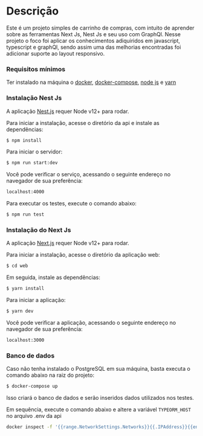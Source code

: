 # **Descrição**

 Este é um projeto simples de carrinho de compras,  com intuito de aprender sobre as ferramentas Next Js, Nest Js e seu uso com GraphQl. 
 Nesse projeto o foco foi aplicar os conhecimentos adiquiridos em javascript, typescript e graphQl, sendo assim uma das melhorias encontradas foi adicionar suporte ao layout responsivo.

### Requisitos mínimos

Ter instalado na máquina o [docker](https://www.docker.com/), [docker-compose](https://docs.docker.com/compose/install/), [node js](https://nodejs.org/en/download/package-manager/) e [yarn](https://classic.yarnpkg.com/en/docs/install/#debian-stable)

### Instalação Nest Js

A aplicação [Nest.js](https://nestjs.com/) requer Node v12+ para rodar.

Para iniciar a instalação, acesse o diretório da api e instale as dependências:

```sh
$ npm install
```

Para iniciar o servidor:

```sh
$ npm run start:dev
```

Você pode verificar o serviço, acessando o seguinte endereço no navegador de sua preferência:

```sh
localhost:4000
```

Para executar os testes, execute o comando abaixo:
```sh
$ npm run test
```

### Instalação do Next Js

A aplicação [Next.js](https://nextjs.org/) requer Node v12+ para rodar.

Para iniciar a instalação, acesse o diretório da aplicação web:

```sh
$ cd web
```

Em seguida, instale as dependências:

```sh
$ yarn install
```

Para iniciar a aplicação:

```sh
$ yarn dev
```

Você pode verificar a aplicação, acessando o seguinte endereço no navegador de sua preferência:

```sh
localhost:3000
```

### Banco de dados
Caso não tenha instalado o PostgreSQL em sua máquina, basta executa o comando abaixo na raiz do projeto:

```sh
$ docker-compose up
```

Isso criará o banco de dados e serão inseridos dados utilizados nos testes. 

Em sequência, execute o comando abaixo e  altere a variável `TYPEORM_HOST` no arquivo .env da api

```sh
docker inspect -f '{{range.NetworkSettings.Networks}}{{.IPAddress}}{{end}}' db_shopping_cart
```
